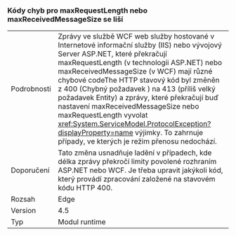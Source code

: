 ### <a name="error-codes-for-maxrequestlength-or-maxreceivedmessagesize-are-different"></a>Kódy chyb pro maxRequestLength nebo maxReceivedMessageSize se liší

|   |   |
|---|---|
|Podrobnosti|Zprávy ve službě WCF web služby hostované v Internetové informační služby (IIS) nebo vývojový Server ASP.NET, které překračují maxRequestLength (v technologii ASP.NET) nebo maxReceivedMessageSize (v WCF) mají různé chybové codeThe HTTP stavový kód byl změněn z 400 (Chybný požadavek ) na 413 (příliš velký požadavek Entity) a zprávy, které překračují buď nastavení maxReceivedMessageSize nebo maxRequestLength vyvolat <xref:System.ServiceModel.ProtocolException?displayProperty=name> výjimky. To zahrnuje případy, ve kterých je režim přenosu nedochází.|
|Doporučení|Tato změna usnadňuje ladění v případech, kde délka zprávy překročí limity povolené rozhraním ASP.NET nebo WCF. Je třeba upravit jakýkoli kód, který provádí zpracování založené na stavovém kódu HTTP 400.|
|Rozsah|Edge|
|Version|4.5|
|Typ|Modul runtime|

